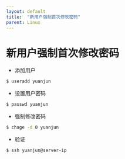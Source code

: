 ```yaml
---
layout: default
title:  "新用户强制首次修改密码"
parent: Linux
---
```


# 新用户强制首次修改密码

- 添加用户
```bash
$ useradd yuanjun
```
- 设置用户密码
```bash
$ passwd yuanjun
```
- 强制修改密码
```bash
$ chage -d 0 yuanjun
```

- 验证
```bash
$ ssh yuanjun@server-ip
```


